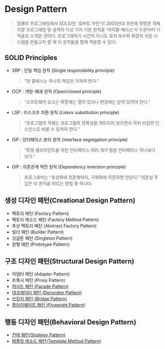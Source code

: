 # Design Pattern
 > 컴퓨터 프로그래밍에서 SOLID란 '로버트 마틴'이 2000년대 초반에 명명한 객체 지향 프로그래밍 및 설계의 다섯 가지 기본 원칙을 '마이클 페더스'가 두문자어 기억술로 소개한 것이다. 프로그래머가 시간이 지나도 유지 보수와 확장이 쉬운 시스템을 만들고자 할 때 이 원칙들을 함께 적용할 수 있다.
 
 ## SOLID Principles
  * SRP : 단일 책임 원칙 (Single responsibility principle)
       > "한 클래스는 하나의 책임만 가져야 한다."
  * OCP : 개방-폐쇄 원칙 (Open/closed principle)
       > “소프트웨어 요소는 확장에는 열려 있으나 변경에는 닫혀 있어야 한다.”
  * LSP : 리스코프 치환 원칙 (Liskov substitution principle)
       > “프로그램의 객체는 프로그램의 정확성을 깨뜨리지 않으면서 하위 타입의 인스턴스로 바꿀 수 있어야 한다.”
  * ISP : 인터페이스 분리 원칙 (Interface segregation principle)
       > “특정 클라이언트를 위한 인터페이스 여러 개가 범용 인터페이스 하나보다 낫다.”
  * DIP : 의존관계 역전 원칙 (Dependency inversion principle)
       > 프로그래머는 “추상화에 의존해야지, 구체화에 의존하면 안된다.” 의존성 주입은 이 원칙을 따르는 방법 중 하나다.
  
 ## 생성 디자인 패턴(Creational Design Pattern)
  * 팩토리 패턴 (Factory Pattern)
  * 팩토리 메소드 패턴 (Factory Method Pattern)
  * 추상 팩토리 패턴 (Abstract Factory Pattern)
  * 빌더 패턴 (Builder Pattern)
  * 싱글톤 패턴 (Singleton Pattern)
  * 원형 패턴 (Prototype Pattern)
 
 ## 구조 디자인 패턴(Structural Design Pattern)
  * 어댑터 패턴 (Adapter Pattern)
  * 프록시 패턴 (Proxy Pattern)
  * [퍼사드 패턴 (Facade Pattern)](https://github.com/soneg4rizzle/Design-Pattern/tree/main/Facade%20Pattern)
  * [데코레이터 패턴 (Decorator Pattern)](https://github.com/soneg4rizzle/Design-Pattern/tree/main/Decorator%20Pattern)
  * [브릿지 패턴 (Bridge Pattern)](https://github.com/soneg4rizzle/Design-Pattern/tree/main/Bridge%20Pattern)
  * [플라이웨이트 패턴 (Flyweight Pattern)](https://github.com/soneg4rizzle/Design-Pattern/tree/main/Flyweight%20Pattern)
  
 ## 행동 디자인 패턴(Behavioral Design Pattern)
  * [전략 패턴(Strategy Pattern)](https://github.com/soneg4rizzle/Design-Pattern/blob/main/Strategy%20Pattern/README.md)  
  * [템플릿 메소드 패턴(Template Method Pattern)](https://github.com/soneg4rizzle/Design-Pattern/tree/main/Template%20Method%20Pattern#readme)
 
